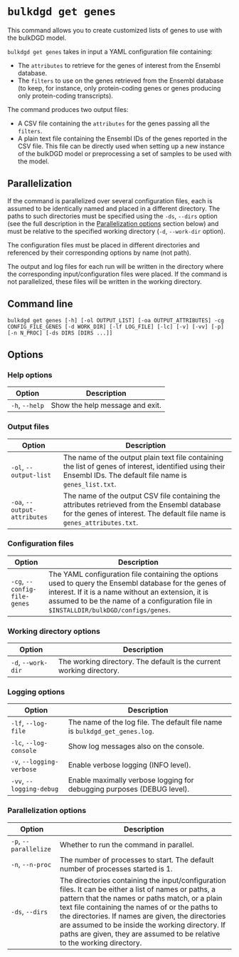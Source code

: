 # `bulkdgd get genes`

This command allows you to create customized lists of genes to use with the bulkDGD model.

`bulkdgd get genes` takes in input a YAML configuration file containing:

* The `attributes` to retrieve for the genes of interest from the Ensembl database.
* The `filters` to use on the genes retrieved from the Ensembl database (to keep, for instance, only protein-coding genes or genes producing only protein-coding transcripts).

The command produces two output files:

* A CSV file containing the `attributes` for the genes passing all the `filters`.
* A plain text file containing the Ensembl IDs of the genes reported in the CSV file. This file can be directly used when setting up a new instance of the bulkDGD model or preprocessing a set of samples to be used with the model.

## Parallelization

If the command is parallelized over several configuration files, each is assumed to be identically named and placed in a different directory. The paths to such directories must be specified using the `-ds`, `--dirs` option (see the full description in the [Parallelization options](#parallelization-options) section below) and must be relative to the specified working directory (`-d`, `--work-dir` option).

The configuration files must be placed in different directories and referenced by their corresponding options by name (not path).

The output and log files for each run will be written in the directory where the corresponding input/configuration files were placed. If the command is not parallelized, these files will be written in the working directory.

## Command line

```
bulkdgd get genes [-h] [-ol OUTPUT_LIST] [-oa OUTPUT_ATTRIBUTES] -cg CONFIG_FILE_GENES [-d WORK_DIR] [-lf LOG_FILE] [-lc] [-v] [-vv] [-p] [-n N_PROC] [-ds DIRS [DIRS ...]]
```

## Options

### Help options

| Option         | Description                     |
| -------------- | ------------------------------- |
| `-h`, `--help` | Show the help message and exit. |

### Output files

| Option                       | Description                                                  |
| ---------------------------- | ------------------------------------------------------------ |
| `-ol`, `--output-list`       | The name of the output plain text file containing the list of genes of interest, identified using their Ensembl IDs. The default file name is `genes_list.txt`. |
| `-oa`, `--output-attributes` | The name of the output CSV file containing the attributes retrieved from the Ensembl database for the genes of interest. The default file name is `genes_attributes.txt`. |

### Configuration files

| Option                       | Description                                                  |
| ---------------------------- | ------------------------------------------------------------ |
| `-cg`, `--config-file-genes` | The YAML configuration file containing the options used to query the Ensembl database for the genes of interest. If it is a name without an extension, it is assumed to be the name of a configuration file in `$INSTALLDIR/bulkDGD/configs/genes`. |

### Working directory options

| Option             | Description                                                  |
| ------------------ | ------------------------------------------------------------ |
| `-d`, `--work-dir` | The working directory. The default is the current working directory. |

### Logging options

| Option                    | Description                                                  |
| ------------------------- | ------------------------------------------------------------ |
| `-lf`, `--log-file`       | The name of the log file. The default file name is `bulkdgd_get_genes.log`. |
| `-lc`, `--log-console`    | Show log messages also on the console.                       |
| `-v`, `--logging-verbose` | Enable verbose logging (INFO level).                         |
| `-vv`, `--logging-debug`  | Enable maximally verbose logging for debugging purposes (DEBUG level). |

### Parallelization options

| Option                | Description                                                  |
| --------------------- | ------------------------------------------------------------ |
| `-p`, `--parallelize` | Whether to run the command in parallel.                      |
| `-n`, `--n-proc`      | The number of processes to start. The default number of processes started is 1. |
| `-ds`, `--dirs`       | The directories containing the input/configuration files. It can be either a list of names or paths, a pattern that the names or paths match, or a plain text file containing the names of or the paths to the directories. If names are given, the directories are assumed to be inside the working directory. If paths are given, they are assumed to be relative to the working directory. |
